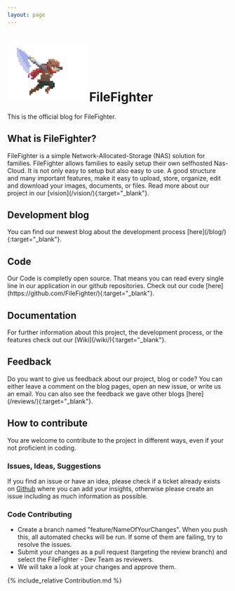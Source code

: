 ```yaml
---
layout: page
---
```

<h1><img src="assets/images/logo.png" style="width:180px"> FileFighter</h1>  

This is the official blog for FileFighter.

<h2>What is FileFighter?</h2>
FileFighter is a simple Network-Allocated-Storage (NAS) solution for families.  
FileFighter allows families to easily setup their own selfhosted Nas-Cloud.  
It is not only easy to setup but also easy to use. A good structure and many important features, make it easy to upload, store, organize, edit and download your images, documents, or files.
Read more about our project in our [vision](/vision/){:target="_blank"}.

<h2>Development blog</h2>
You can find our newest blog about the development process [here](/blog/){:target="_blank"}.

<h2>Code</h2>
Our Code is completly open source. That means you can read every single line in our application in our github repositories.  
Check out our code [here](https://github.com/FileFighter/){:target="_blank"}.

<h2>Documentation</h2>
For further information about this project, the development process, or the features check out our [Wiki](/wiki/){:target="_blank"}.

<h2>Feedback</h2>
Do you want to give us feedback about our project, blog or code?  
You can either leave a comment on the blog pages, open an new issue, or write us an email.  
You can also see the feedback we gave other blogs [here](/reviews/){:target="_blank"}.


## How to contribute

You are welcome to contribute to the project in different ways, even if your not proficient in coding.

### Issues, Ideas, Suggestions

If you find an issue or have an idea, please check if a ticket already exists on [Github](https://github.com/FileFighter/filefighter.github.io/issues) where you can add your insights, otherwise please create an issue including as much information as possible.

### Code Contributing

* Create a branch named "feature/NameOfYourChanges". When you push this, all automated checks will be run. If some of them are failing, try to resolve the issues.
* Submit your changes as a pull request (targeting the review branch) and select the FileFighter - Dev Team as reviewers.
* We will take a look at your changes and approve them.


{% include_relative Contribution.md %}
